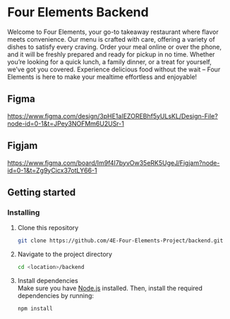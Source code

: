 # Four Elements Backend

Welcome to Four Elements, your go-to takeaway restaurant where flavor meets convenience. Our menu is crafted with care, offering a variety of dishes to satisfy every craving. Order your meal online or over the phone, and it will be freshly prepared and ready for pickup in no time. Whether you’re looking for a quick lunch, a family dinner, or a treat for yourself, we’ve got you covered. Experience delicious food without the wait – Four Elements is here to make your mealtime effortless and enjoyable!

## Figma
https://www.figma.com/design/3pHE1aIEZOREBhf5yULsKL/Design-File?node-id=0-1&t=JPey3NOFMm6U2USr-1
## Figjam
https://www.figma.com/board/Im9f4I7byvOw35eRK5UgeJ/Figjam?node-id=0-1&t=Zg9yCicx37otLY66-1



## Getting started

### Installing

1. Clone this repository

   ```bash
   git clone https://github.com/4E-Four-Elements-Project/backend.git
   ```

2. Navigate to the project directory

   ```bash
   cd <location>/backend
   ```

3. Install dependencies  
   Make sure you have [Node.js](https://nodejs.org/) installed. Then, install the required dependencies by running:

   ```bash
   npm install
   ```
